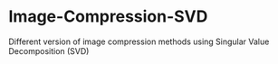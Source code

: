 # Image-Compression-SVD
Different version of image compression methods using Singular Value Decomposition (SVD)
